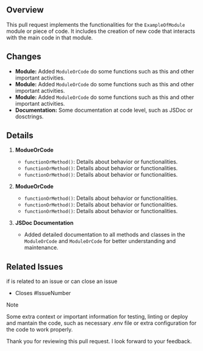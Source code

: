## Overview
This pull request implements the functionalities for the `ExampleOfModule` module or piece of code. It includes the creation of new code that interacts with the main code in that module.

## Changes
- **Module:** Added `ModuleOrCode` do some functions such as this and other important activities.
- **Module:** Added `ModuleOrCode` do some functions such as this and other important activities.
- **Module:** Added `ModuleOrCode` do some functions such as this and other important activities.
- **Documentation:** Some documentation at code level, such as JSDoc or dosctrings.

## Details
1. **ModueOrCode**
   - `functionOrMethod()`: Details about behavior or functionalities.
   - `functionOrMethod()`: Details about behavior or functionalities.
   - `functionOrMethod()`: Details about behavior or functionalities.

2. **ModueOrCode**
   - `functionOrMethod()`: Details about behavior or functionalities.
   - `functionOrMethod()`: Details about behavior or functionalities.
   - `functionOrMethod()`: Details about behavior or functionalities.

5. **JSDoc Documentation**
   - Added detailed documentation to all methods and classes in the `ModuleOrCode` and `ModuleOrCode` for better understanding and maintenance.

## Related Issues
if is related to an issue or can close an issue
- Closes #IssueNumber

> [!NOTE]
> Some extra context or important information for testing, linting or deploy and mantain the code, such as necessary .env file or extra configuration for the code to work properly.

Thank you for reviewing this pull request. I look forward to your feedback.
